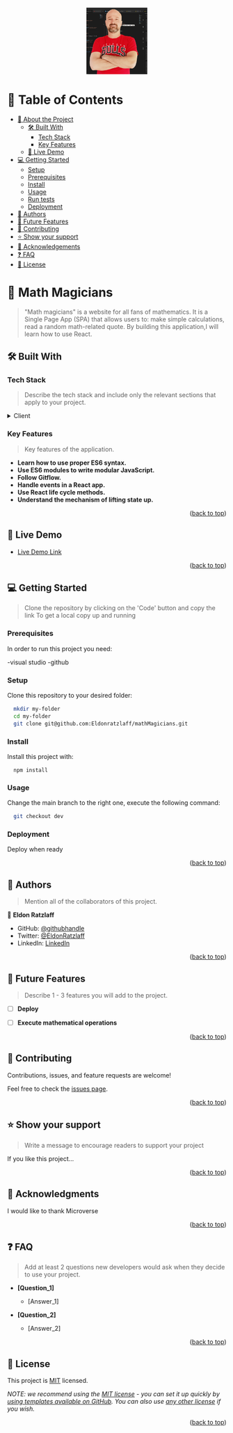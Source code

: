 <a name="readme-top"></a>

<div align="center">

  <img src="logo.png" alt="logo" width="140"  height="auto" />
  <br/>

  <h3><b></b></h3>

</div>

<!-- TABLE OF CONTENTS -->

# 📗 Table of Contents

- [📖 About the Project](#about-project)
  - [🛠 Built With](#built-with)
    - [Tech Stack](#tech-stack)
    - [Key Features](#key-features)
  - [🚀 Live Demo](#live-demo)
- [💻 Getting Started](#getting-started)
  - [Setup](#setup)
  - [Prerequisites](#prerequisites)
  - [Install](#install)
  - [Usage](#usage)
  - [Run tests](#run-tests)
  - [Deployment](#triangular_flag_on_post-deployment)
- [👥 Authors](#authors)
- [🔭 Future Features](#future-features)
- [🤝 Contributing](#contributing)
- [⭐️ Show your support](#support)
- [🙏 Acknowledgements](#acknowledgements)
- [❓ FAQ](#faq)
- [📝 License](#license)

<!-- PROJECT DESCRIPTION -->

# 📖 Math Magicians <a name="about-project"></a>

> "Math magicians" is a website for all fans of mathematics. It is a Single Page App (SPA) that allows users to: make simple calculations, read a random math-related quote. By building this application,I will learn how to use React.


## 🛠 Built With <a name="built-with"></a>

### Tech Stack <a name="tech-stack"></a>

> Describe the tech stack and include only the relevant sections that apply to your project.

<details>
  <summary>Client</summary>
  <ul>
    <li><a href="https://reactjs.org/">React.js</a></li>
  </ul>
</details>



<!-- Features -->

### Key Features <a name="key-features"></a>

>  Key features of the application.

- **Learn how to use proper ES6 syntax.**
- **Use ES6 modules to write modular JavaScript.**
- **Follow Gitflow.**
- **Handle events in a React app.**
- **Use React life cycle methods.**
- **Understand the mechanism of lifting state up.**

<p align="right">(<a href="#readme-top">back to top</a>)</p>

<!-- LIVE DEMO -->

## 🚀 Live Demo <a name="live-demo"></a>

>

- [Live Demo Link](https://github.com/Eldonratzlaff/mathMagicians)

<p align="right">(<a href="#readme-top">back to top</a>)</p>

<!-- GETTING STARTED -->

## 💻 Getting Started <a name="getting-started"></a>

> Clone the repository by clicking on the 'Code' button and copy the link
To get a local copy up and running

### Prerequisites

In order to run this project you need:

-visual studio
-github

### Setup

Clone this repository to your desired folder:

```sh
  mkdir my-folder
  cd my-folder
  git clone git@github.com:Eldonratzlaff/mathMagicians.git
```
### Install

Install this project with:  

```
  npm install
```


### Usage

Change the main branch to the right one, execute the following command:

```sh
  git checkout dev
```


### Deployment

Deploy when ready



<p align="right">(<a href="#readme-top">back to top</a>)</p>



## 👥 Authors <a name="authors"></a>

> Mention all of the collaborators of this project.

👤 **Eldon Ratzlaff**

- GitHub: [@githubhandle](https://github.com/Eldonratzlaff)
- Twitter: [@EldonRatzlaff](https://twitter.com/EldonRatzlaff)
- LinkedIn: [LinkedIn](https://www.linkedin.com/in/eldon-victor-ratzlaff-koop-b19b2924a/)


<p align="right">(<a href="#readme-top">back to top</a>)</p>

<!-- FUTURE FEATURES -->

## 🔭 Future Features <a name="future-features"></a>

> Describe 1 - 3 features you will add to the project.

- [ ] **Deploy**
- [ ] **Execute mathematical operations**


<p align="right">(<a href="#readme-top">back to top</a>)</p>

<!-- CONTRIBUTING -->

## 🤝 Contributing <a name="contributing"></a>

Contributions, issues, and feature requests are welcome!

Feel free to check the [issues page](../../issues/).

<p align="right">(<a href="#readme-top">back to top</a>)</p>

<!-- SUPPORT -->

## ⭐️ Show your support <a name="support"></a>

> Write a message to encourage readers to support your project

If you like this project...

<p align="right">(<a href="#readme-top">back to top</a>)</p>

<!-- ACKNOWLEDGEMENTS -->

## 🙏 Acknowledgments <a name="acknowledgements"></a>

I would like to thank Microverse<br>

<p align="right">(<a href="#readme-top">back to top</a>)</p>

<!-- FAQ (optional) -->

## ❓ FAQ <a name="faq"></a>

> Add at least 2 questions new developers would ask when they decide to use your project.

- **[Question_1]**

  - [Answer_1]

- **[Question_2]**

  - [Answer_2]

<p align="right">(<a href="#readme-top">back to top</a>)</p>

<!-- LICENSE -->

## 📝 License <a name="license"></a>

This project is [MIT](./LICENSE) licensed.

_NOTE: we recommend using the [MIT license](https://choosealicense.com/licenses/mit/) - you can set it up quickly by [using templates available on GitHub](https://docs.github.com/en/communities/setting-up-your-project-for-healthy-contributions/adding-a-license-to-a-repository). You can also use [any other license](https://choosealicense.com/licenses/) if you wish._

<p align="right">(<a href="#readme-top">back to top</a>)</p>
